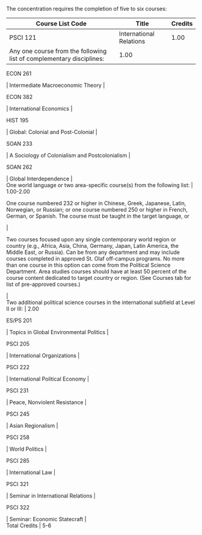 The concentration requires the completion of five to six courses:

Course List  Code  |  Title  |  Credits  
---|---|---  
PSCI 121  |  International Relations  |  1.00  
Any one course from the following list of complementary disciplines:  |  1.00  
  
ECON 261

|  Intermediate Macroeconomic Theory  |  
  
ECON 382

|  International Economics  |  
  
HIST 195

|  Global: Colonial and Post-Colonial  |  
  
SOAN 233

|  A Sociology of Colonialism and Postcolonialism  |  
  
SOAN 262

|  Global Interdependence  |  
One world language or two area-specific course(s) from the following list:  |
1.00-2.00  
  
One course numbered 232 or higher in Chinese, Greek, Japanese, Latin,
Norwegian, or Russian; or one course numbered 250 or higher in French, German,
or Spanish. The course must be taught in the target language, or

|  
  
Two courses focused upon any single contemporary world region or country
(e.g., Africa, Asia, China, Germany, Japan, Latin America, the Middle East, or
Russia). Can be from any department and may include courses completed in
approved St. Olaf off-campus programs. No more than one course in this option
can come from the Political Science Department. Area studies courses should
have at least 50 percent of the course content dedicated to target country or
region. (See Courses tab for list of pre-approved courses.)

|  
Two additional political science courses in the international subfield at
Level II or III:  |  2.00  
  
ES/PS 201

|  Topics in Global Environmental Politics  |  
  
PSCI 205

|  International Organizations  |  
  
PSCI 222

|  International Political Economy  |  
  
PSCI 231

|  Peace, Nonviolent Resistance  |  
  
PSCI 245

|  Asian Regionalism  |  
  
PSCI 258

|  World Politics  |  
  
PSCI 285

|  International Law  |  
  
PSCI 321

|  Seminar in International Relations  |  
  
PSCI 322

|  Seminar: Economic Statecraft  |  
Total Credits  |  5-6

